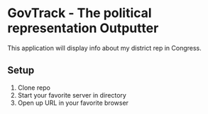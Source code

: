 # GovTrack - The political representation Outputter

This application will display info about my district rep in Congress.

## Setup

1. Clone repo
1. Start your favorite server in directory
1. Open up URL in your favorite browser
